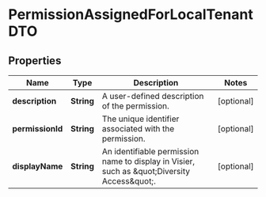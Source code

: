 

# PermissionAssignedForLocalTenantDTO


## Properties

| Name | Type | Description | Notes |
|------------ | ------------- | ------------- | -------------|
|**description** | **String** | A user-defined description of the permission. |  [optional] |
|**permissionId** | **String** | The unique identifier associated with the permission. |  [optional] |
|**displayName** | **String** | An identifiable permission name to display in Visier, such as \&quot;Diversity Access\&quot;. |  [optional] |



